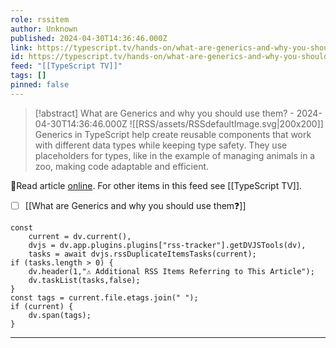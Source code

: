 ```yaml
---
role: rssitem
author: Unknown
published: 2024-04-30T14:36:46.000Z
link: https://typescript.tv/hands-on/what-are-generics-and-why-you-should-use-them/
id: https://typescript.tv/hands-on/what-are-generics-and-why-you-should-use-them/
feed: "[[TypeScript TV]]"
tags: []
pinned: false
---
```


> [!abstract] What are Generics and why you should use them? - 2024-04-30T14:36:46.000Z
> <span class="rss-image">![[RSS/assets/RSSdefaultImage.svg|200x200]]</span>
> Generics in TypeScript help create reusable components that work with different data types while keeping type safety. They use placeholders for types, like in the example of managing animals in a zoo, making code adaptable and efficient.

🔗Read article [online](https://typescript.tv/hands-on/what-are-generics-and-why-you-should-use-them/). For other items in this feed see [[TypeScript TV]].

- [ ] [[What are Generics and why you should use them❓]]

~~~dataviewjs
const
    current = dv.current(),
	dvjs = dv.app.plugins.plugins["rss-tracker"].getDVJSTools(dv),
	tasks = await dvjs.rssDuplicateItemsTasks(current);
if (tasks.length > 0) {
	dv.header(1,"⚠ Additional RSS Items Referring to This Article");
    dv.taskList(tasks,false);
}
const tags = current.file.etags.join(" ");
if (current) {
	dv.span(tags);
}
~~~

- - -
